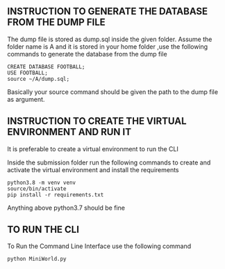 ## INSTRUCTION TO GENERATE THE DATABASE FROM THE DUMP FILE

The dump file is stored as dump.sql inside the given folder.
Assume the folder name is A and it is stored in your home folder ,use the following commands to generate the database from the dump file

```
CREATE DATABASE FOOTBALL;
USE FOOTBALL;
source ~/A/dump.sql;

```
Basically your source command should be given the path to the dump file as argument.



## INSTRUCTION TO CREATE THE VIRTUAL ENVIRONMENT AND RUN IT

It is preferable to create a virtual environment to run the CLI

Inside the submission folder run the following commands to create and activate the virtual environment  and install the requirements

```
python3.8 -m venv venv
source/bin/activate
pip install -r requirements.txt

```
Anything above python3.7 should be fine

## TO RUN THE CLI

To Run the Command Line Interface use the following command

```
python MiniWorld.py

```